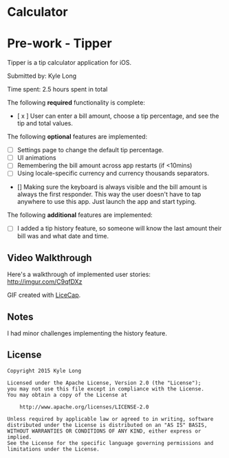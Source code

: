 # Calculator

# Pre-work - Tipper

Tipper is a tip calculator application for iOS.

Submitted by: Kyle Long

Time spent: 2.5 hours spent in total



The following **required** functionality is complete:
* [ x ] User can enter a bill amount, choose a tip percentage, and see the tip and total values.

The following **optional** features are implemented:
* [ ] Settings page to change the default tip percentage.
* [ ] UI animations
* [ ] Remembering the bill amount across app restarts (if <10mins)
* [ ] Using locale-specific currency and currency thousands separators.
* [] Making sure the keyboard is always visible and the bill amount is always the first responder. This way the user doesn't have to tap anywhere to use this app. Just launch the app and start typing.

The following **additional** features are implemented:

- [ ] I added a tip history feature, so someone will know the last amount their bill was and what date and time.

## Video Walkthrough 

Here's a walkthrough of implemented user stories:
http://imgur.com/C9qfDXz

GIF created with [LiceCap](http://www.cockos.com/licecap/).

## Notes


I had minor challenges implementing the history feature. 
## License

    Copyright 2015 Kyle Long

    Licensed under the Apache License, Version 2.0 (the "License");
    you may not use this file except in compliance with the License.
    You may obtain a copy of the License at

        http://www.apache.org/licenses/LICENSE-2.0

    Unless required by applicable law or agreed to in writing, software
    distributed under the License is distributed on an "AS IS" BASIS,
    WITHOUT WARRANTIES OR CONDITIONS OF ANY KIND, either express or implied.
    See the License for the specific language governing permissions and
    limitations under the License.
